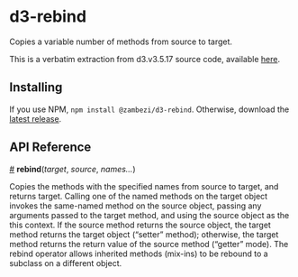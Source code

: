 # d3-rebind

Copies a variable number of methods from source to target.

This is a verbatim extraction from d3.v3.5.17 source code, available [here](https://github.com/d3/d3/blob/v3.5.17/src/core/rebind.js).

## Installing

If you use NPM, `npm install @zambezi/d3-rebind`. Otherwise, download the [latest release](https://github.com/zambezi/d3-rebind/releases/latest).

## API Reference

<a href="#rebind" name="rebind">#</a> <b>rebind</b>(<i>target</i>, <i>source</i>, <i>names…</i>)

Copies the methods with the specified names from source to target, and returns target. Calling one of the named methods on the target object invokes the same-named method on the source object, passing any arguments passed to the target method, and using the source object as the this context. If the source method returns the source object, the target method returns the target object (“setter” method); otherwise, the target method returns the return value of the source method (“getter” mode). The rebind operator allows inherited methods (mix-ins) to be rebound to a subclass on a different object.
